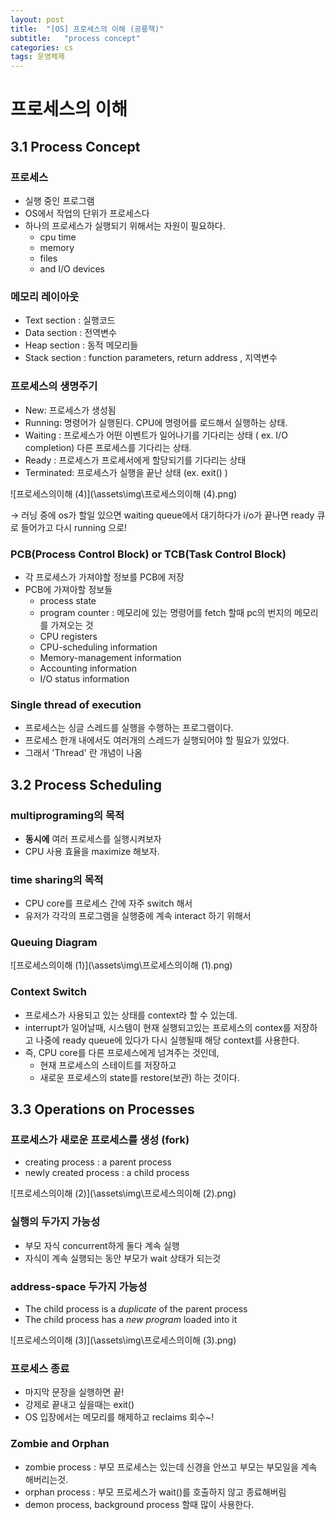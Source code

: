 ```yaml
---
layout: post
title:  "[OS] 프로세스의 이해 (공룡책)"
subtitle:   "process concept"
categories: cs
tags: 운영체제
---
```




# 프로세스의 이해

## 3.1 Process Concept

### 프로세스

- 실행 중인 프로그램
- OS에서 작업의 단위가 프로세스다
- 하나의 프로세스가 실행되기 위해서는 자원이 필요하다.
    - cpu time
    - memory
    - files
    - and I/O devices

### 메모리 레이아웃

- Text section : 실행코드
- Data section : 전역변수
- Heap section : 동적 메모리들
- Stack section : function parameters, return address , 지역변수

### 프로세스의 생명주기

- New: 프로세스가 생성됨
- Running: 명령어가 실행된다. CPU에 명령어를 로드해서 실행하는 상태.
- Waiting : 프로세스가 어떤 이벤트가 일어나기를 기다리는 상태 ( ex. I/O completion) 다른 프로세스를 기다리는 상태.
- Ready : 프로세스가 프로세서에게 할당되기를 기다리는 상태
- Terminated: 프로세스가 실행을 끝난 상태  (ex. exit() )

![프로세스의이해 (4)](\assets\img\프로세스의이해 (4).png)

→ 러닝 중에 os가 할일 있으면 waiting queue에서 대기하다가 i/o가 끝나면 ready 큐로 들어가고 다시 running 으로!

### PCB(Process Control Block) or TCB(Task Control Block)

- 각 프로세스가 가져야할 정보를 PCB에 저장
- PCB에 가져아할 정보들
    - process state
    - program counter : 메모리에 있는 명령어를 fetch 할때 pc의 번지의 메모리를 가져오는 것
    - CPU registers
    - CPU-scheduling information
    - Memory-management information
    - Accounting information
    - I/O status information

### Single thread of execution

- 프로세스는 싱글 스레드를 실행을 수행하는 프로그램이다.
- 프로세스 한개 내에서도 여러개의 스레드가 실행되어야 할 필요가 있었다.
- 그래서 'Thread' 란 개념이 나옴

## 3.2 Process Scheduling

### multiprograming의 목적

- **동시에** 여러 프로세스를 실행시켜보자
- CPU 사용 효율을 maximize 해보자.

### time sharing의 목적

- CPU core를 프로세스 간에 자주 switch 해서
- 유저가 각각의 프로그램을 실행중에 계속 interact 하기 위해서

### Queuing Diagram

![프로세스의이해 (1)](\assets\img\프로세스의이해 (1).png)

### Context Switch

- 프로세스가 사용되고 있는 상태를 context라 할 수 있는데.
- interrupt가 일어날때, 시스템이 현재 실행되고있는 프로세스의 contex를 저장하고 나중에 ready queue에 있다가 다시 실행될때 해당 context를 사용한다.
- 즉, CPU core를 다른 프로세스에게 넘겨주는 것인데,
    - 현재 프로세스의 스테이트를 저장하고
    - 새로운 프로세스의 state를 restore(보관) 하는 것이다.

## 3.3 Operations on Processes

### 프로세스가 새로운 프로세스를 생성 (fork)

- creating process : a parent process
- newly created process : a child process

![프로세스의이해 (2)](\assets\img\프로세스의이해 (2).png)

### 실행의 두가지 가능성

- 부모 자식 concurrent하게 둘다 계속 실행
- 자식이 계속 실행되는 동안 부모가 wait 상태가 되는것

### address-space 두가지 가능성

- The child process is a *duplicate* of the parent process
- The child process has a *new program* loaded into it

![프로세스의이해 (3)](\assets\img\프로세스의이해 (3).png)

### 프로세스 종료

- 마지막 문장을 실행하면 끝!
- 강제로 끝내고 싶을때는 exit()
- OS 입장에서는 메모리를 해제하고 reclaims 회수~!

### Zombie and Orphan

- zombie process : 부모 프로세스는 있는데 신경을 안쓰고 부모는 부모일을 계속 해버리는것.
- orphan process : 부모 프로세스가 wait()를 호출하지 않고 종료해버림
- demon process, background process 할때 많이 사용한다.